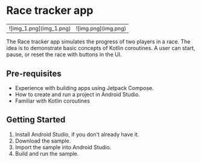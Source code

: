 Race tracker app
=================================

<table>
    <td>![img_1.png](img_1.png)</td>
    <td>![img.png](img.png)</td>
</table>

The Race tracker app simulates the progress of two players in a race. The idea is to demonstrate
basic concepts of Kotlin coroutines. A user can start, pause, or reset the race with buttons in the
UI.

Pre-requisites
--------------

* Experience with building apps using Jetpack Compose.
* How to create and run a project in Android Studio.
* Familiar with Kotlin coroutines

Getting Started
---------------

1. Install Android Studio, if you don't already have it.
2. Download the sample.
3. Import the sample into Android Studio.
4. Build and run the sample.
